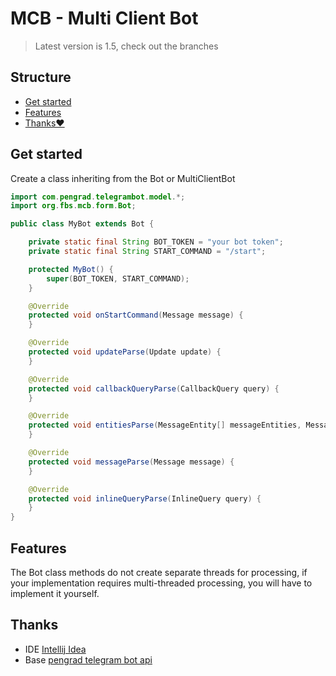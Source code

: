 # MCB - Multi Client Bot

> Latest version is 1.5, check out the branches

## Structure
<!-- TOC -->
* [Get started](#get-started)
* [Features](#features)
* [Thanks❤️](#thanks)
<!-- TOC -->

## Get started

Create a class inheriting from the Bot or MultiClientBot

```java
import com.pengrad.telegrambot.model.*;
import org.fbs.mcb.form.Bot;

public class MyBot extends Bot {

    private static final String BOT_TOKEN = "your bot token";
    private static final String START_COMMAND = "/start";

    protected MyBot() {
        super(BOT_TOKEN, START_COMMAND);
    }

    @Override
    protected void onStartCommand(Message message) {
    }

    @Override
    protected void updateParse(Update update) {
    }

    @Override
    protected void callbackQueryParse(CallbackQuery query) {
    }

    @Override
    protected void entitiesParse(MessageEntity[] messageEntities, Message message) {
    }

    @Override
    protected void messageParse(Message message) {
    }

    @Override
    protected void inlineQueryParse(InlineQuery query) {
    }
}
```

## Features

The Bot class methods do not create separate threads for processing, if your implementation requires multi-threaded processing, you will have to implement it yourself.

## Thanks
- IDE [Intellij Idea](https://www.jetbrains.com/idea/)
- Base [pengrad telegram bot api](https://github.com/pengrad/java-telegram-bot-api)
